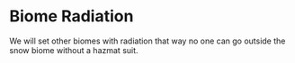 # Biome Radiation
We will set other biomes with radiation that way no one can go outside the snow biome without a hazmat suit.